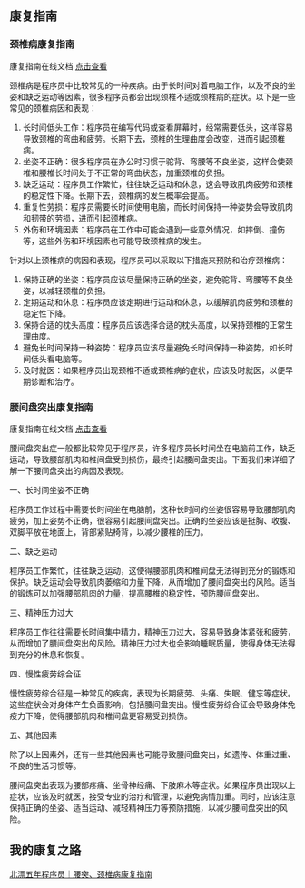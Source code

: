 ## 康复指南

### 颈椎病康复指南

康复指南在线文档 [点击查看](./颈椎病康复指南/颈椎康复指南.pdf)

颈椎病是程序员中比较常见的一种疾病。由于长时间对着电脑工作，以及不良的坐姿和缺乏运动等因素，很多程序员都会出现颈椎不适或颈椎病的症状。以下是一些常见的颈椎病因和表现：

1. 长时间低头工作：程序员在编写代码或查看屏幕时，经常需要低头，这样容易导致颈椎的弯曲和疲劳。长期下去，颈椎的生理曲度会改变，进而引起颈椎病。
2. 坐姿不正确：很多程序员在办公时习惯于驼背、弯腰等不良坐姿，这样会使颈椎和腰椎长时间处于不正常的弯曲状态，加重颈椎的负担。
3. 缺乏运动：程序员工作繁忙，往往缺乏运动和休息，这会导致肌肉疲劳和颈椎的稳定性下降。长期下去，颈椎病的发生概率会提高。
4. 重复性劳损：程序员需要长时间使用电脑，而长时间保持一种姿势会导致肌肉和韧带的劳损，进而引起颈椎病。
5. 外伤和环境因素：程序员在工作中可能会遇到一些意外情况，如摔倒、撞伤等，这些外伤和环境因素也可能导致颈椎病的发生。

针对以上颈椎病的病因和表现，程序员可以采取以下措施来预防和治疗颈椎病：

1. 保持正确的坐姿：程序员应该尽量保持正确的坐姿，避免驼背、弯腰等不良坐姿，以减轻颈椎的负担。
2. 定期运动和休息：程序员应该定期进行运动和休息，以缓解肌肉疲劳和颈椎的稳定性下降。
3. 保持合适的枕头高度：程序员应该选择合适的枕头高度，以保持颈椎的正常生理曲度。
4. 避免长时间保持一种姿势：程序员应该尽量避免长时间保持一种姿势，如长时间低头看电脑等。
5. 及时就医：如果程序员出现颈椎不适或颈椎病的症状，应该及时就医，以便早期诊断和治疗。

### 腰间盘突出康复指南

康复指南在线文档 [点击查看](./腰间盘突出康复指南/腰椎间盘突出症分级康复诊疗指南解读.pdf)

腰间盘突出症一般都比较常见于程序员，许多程序员长时间坐在电脑前工作，缺乏运动，导致腰部肌肉和椎间盘受到损伤，最终引起腰间盘突出。下面我们来详细了解一下腰间盘突出的病因及表现。

一、长时间坐姿不正确

程序员工作过程中需要长时间坐在电脑前，这种长时间的坐姿很容易导致腰部肌肉疲劳，加上姿势不正确，很容易引起腰间盘突出。正确的坐姿应该是挺胸、收腹、双脚平放在地面上，背部紧贴椅背，以减少腰椎的压力。

二、缺乏运动

程序员工作繁忙，往往缺乏运动，这使得腰部肌肉和椎间盘无法得到充分的锻炼和保护。缺乏运动会导致肌肉萎缩和力量下降，从而增加了腰间盘突出的风险。适当的锻炼可以加强腰部肌肉的力量，提高腰椎的稳定性，预防腰间盘突出。

三、精神压力过大

程序员工作往往需要长时间集中精力，精神压力过大，容易导致身体紧张和疲劳，从而增加了腰间盘突出的风险。精神压力过大也会影响睡眠质量，使得身体无法得到充分的休息和恢复。

四、慢性疲劳综合征

慢性疲劳综合征是一种常见的疾病，表现为长期疲劳、头痛、失眠、健忘等症状。这些症状会对身体产生负面影响，包括腰间盘突出。慢性疲劳综合征会导致身体免疫力下降，使得腰部肌肉和椎间盘更容易受到损伤。

五、其他因素

除了以上因素外，还有一些其他因素也可能导致腰间盘突出，如遗传、体重过重、不良的生活习惯等。

腰间盘突出表现为腰部疼痛、坐骨神经痛、下肢麻木等症状。如果程序员出现以上症状，应该及时就医，接受专业的治疗和管理，以避免病情加重。同时，应该注意保持正确的坐姿、适当运动、减轻精神压力等预防措施，以减少腰间盘突出的风险。

## 我的康复之路

[北漂五年程序员｜腰突、颈椎病康复指南](./北漂五年程序员｜腰突、颈椎病康复指南.md)
